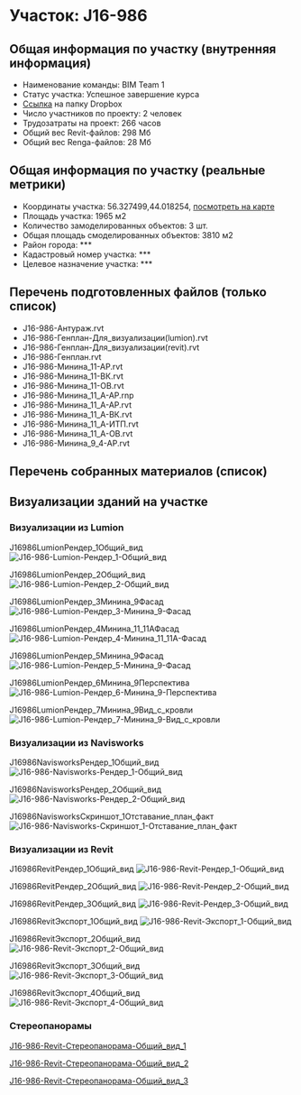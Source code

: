 # Участок: J16-986
## Общая информация по участку (внутренняя информация)
+ Наименование команды: BIM Team 1
+ Статус участка: Успешное завершение курса
+ [Ссылка](https://www.dropbox.com/sh/wvvgv1nw1iqred9/AABWo_9qFMyv2cdNuNDLpvana/J16_986?dl=0) на папку Dropbox
+ Число участников по проекту: 2 человек
+ Трудозатраты на проект: 266 часов
+ Общий вес Revit-файлов: 298 Мб
+ Общий вес Renga-файлов: 28 Мб
## Общая информация по участку (реальные метрики)
+ Координаты участка: 56.327499,44.018254, [посмотреть на карте](yandex.ru/maps/47/nizhny-novgorod/?ll=56.327499%2C44.018254&z=19)
+ Площадь участка: 1965 м2
+ Количество замоделированных объектов: 3 шт.
+ Общая площадь смоделированных объектов: 3810 м2
+ Район города: *** 
+ Кадастровый номер участка: *** 
+ Целевое назначение участка: *** 
## Перечень подготовленных файлов (только список)
+ J16-986-Антураж.rvt
+ J16-986-Генплан-Для_визуализации(lumion).rvt
+ J16-986-Генплан-Для_визуализации(revit).rvt
+ J16-986-Генплан.rvt
+ J16-986-Минина_11-АР.rvt
+ J16-986-Минина_11-ВК.rvt
+ J16-986-Минина_11-ОВ.rvt
+ J16-986-Минина_11_А-АР.rnp
+ J16-986-Минина_11_А-АР.rvt
+ J16-986-Минина_11_А-ВК.rvt
+ J16-986-Минина_11_А-ИТП.rvt
+ J16-986-Минина_11_А-ОВ.rvt
+ J16-986-Минина_9_4-АР.rvt
## Перечень собранных материалов (список)
## Визуализации зданий на участке
### Визуализации из Lumion
J16986LumionРендер_1Общий_вид
![J16-986-Lumion-Рендер_1-Общий_вид](/Images/J16_986/J16-986-Lumion-Рендер_1-Общий_вид_Compressed.jpg)

J16986LumionРендер_2Общий_вид
![J16-986-Lumion-Рендер_2-Общий_вид](/Images/J16_986/J16-986-Lumion-Рендер_2-Общий_вид_Compressed.jpg)

J16986LumionРендер_3Минина_9Фасад
![J16-986-Lumion-Рендер_3-Минина_9-Фасад](/Images/J16_986/J16-986-Lumion-Рендер_3-Минина_9-Фасад_Compressed.jpg)

J16986LumionРендер_4Минина_11_11АФасад
![J16-986-Lumion-Рендер_4-Минина_11_11А-Фасад](/Images/J16_986/J16-986-Lumion-Рендер_4-Минина_11_11А-Фасад_Compressed.jpg)

J16986LumionРендер_5Минина_9Фасад
![J16-986-Lumion-Рендер_5-Минина_9-Фасад](/Images/J16_986/J16-986-Lumion-Рендер_5-Минина_9-Фасад_Compressed.jpg)

J16986LumionРендер_6Минина_9Перспектива
![J16-986-Lumion-Рендер_6-Минина_9-Перспектива](/Images/J16_986/J16-986-Lumion-Рендер_6-Минина_9-Перспектива_Compressed.jpg)

J16986LumionРендер_7Минина_9Вид_с_кровли
![J16-986-Lumion-Рендер_7-Минина_9-Вид_с_кровли](/Images/J16_986/J16-986-Lumion-Рендер_7-Минина_9-Вид_с_кровли_Compressed.jpg)

### Визуализации из Navisworks
J16986NavisworksРендер_1Общий_вид
![J16-986-Navisworks-Рендер_1-Общий_вид](/Images/J16_986/J16-986-Navisworks-Рендер_1-Общий_вид_Compressed.jpg)

J16986NavisworksРендер_2Общий_вид
![J16-986-Navisworks-Рендер_2-Общий_вид](/Images/J16_986/J16-986-Navisworks-Рендер_2-Общий_вид_Compressed.jpg)

J16986NavisworksСкриншот_1Отставание_план_факт
![J16-986-Navisworks-Скриншот_1-Отставание_план_факт](/Images/J16_986/J16-986-Navisworks-Скриншот_1-Отставание_план_факт_Compressed.jpg)

### Визуализации из Revit
J16986RevitРендер_1Общий_вид
![J16-986-Revit-Рендер_1-Общий_вид](/Images/J16_986/J16-986-Revit-Рендер_1-Общий_вид_Compressed.jpg)

J16986RevitРендер_2Общий_вид
![J16-986-Revit-Рендер_2-Общий_вид](/Images/J16_986/J16-986-Revit-Рендер_2-Общий_вид_Compressed.jpg)

J16986RevitРендер_3Общий_вид
![J16-986-Revit-Рендер_3-Общий_вид](/Images/J16_986/J16-986-Revit-Рендер_3-Общий_вид_Compressed.jpg)

J16986RevitЭкспорт_1Общий_вид
![J16-986-Revit-Экспорт_1-Общий_вид](/Images/J16_986/J16-986-Revit-Экспорт_1-Общий_вид_Compressed.jpg)

J16986RevitЭкспорт_2Общий_вид
![J16-986-Revit-Экспорт_2-Общий_вид](/Images/J16_986/J16-986-Revit-Экспорт_2-Общий_вид_Compressed.jpg)

J16986RevitЭкспорт_3Общий_вид
![J16-986-Revit-Экспорт_3-Общий_вид](/Images/J16_986/J16-986-Revit-Экспорт_3-Общий_вид_Compressed.jpg)

J16986RevitЭкспорт_4Общий_вид
![J16-986-Revit-Экспорт_4-Общий_вид](/Images/J16_986/J16-986-Revit-Экспорт_4-Общий_вид_Compressed.jpg)

### Стереопанорамы
[J16-986-Revit-Стереопанорама-Общий_вид_1](https://pano.autodesk.com/pano.html?url=jpgs/e40927d4-bbee-4ab2-9172-b27b419c12d5&version=2)

[J16-986-Revit-Стереопанорама-Общий_вид_2](https://pano.autodesk.com/pano.html?url=jpgs/65f84c87-068c-44a9-a742-d808d5f0afac&version=2)

[J16-986-Revit-Стереопанорама-Общий_вид_3](https://pano.autodesk.com/pano.html?url=jpgs/8ef9ab43-932e-46d5-b3d8-a7d08d9802e7&version=2)

